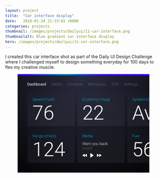 ```yaml
---
layout: project
title:  "Car interface display"
date:   2018-01-24 21:33:02 +0000
categories: projects
thumbnail: /images/projects/dailyui/11-car-interface.png
thumbnailalt: Blue gradient car interface display
hero: /images/projects/dailyui/11-car-interface.png
---
```


I created this car interface shot as part of the Daily UI Design Challenge where I challenged myself to design something everyday for 100 days to flex my creative muscle.

<figure><img src="/images/projects/dailyui/11-car-interface.png" alt="Blue gradient car interface display" class="fixed"/></figure>